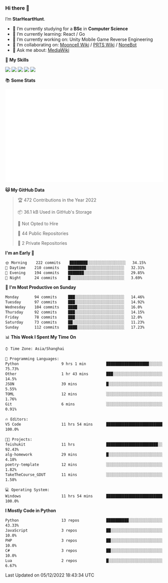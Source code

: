 ### Hi there 👋

I’m **StarHeartHunt**.

- 🏫 I’m currently studying for a **BSc** in **Computer Science**
- 🌱 I’m currently learning: React / Go
- 🔭 I’m currently working on: Unity Mobile Game Reverse Engineering
- 👯 I’m collaborating on: [Mooncell Wiki](https://fgo.wiki/) / [PRTS Wiki](http://prts.wiki/) / [NoneBot](https://github.com/nonebot)
- 💬 Ask me about: [MediaWiki](https://www.mediawiki.org)

🌟 **My Skills**

![](https://img.shields.io/badge/-Python-3e74a2?style=flat-square&logo=Python&logoColor=fff)
![](https://img.shields.io/badge/-Vue-4fc08d?style=flat-square&logo=vue.js&logoColor=fff)
![](https://img.shields.io/badge/-Node.js-339933?style=flat-square&logo=node.js&logoColor=fff)
![](https://img.shields.io/badge/-Linux-000000?style=flat-square&logo=Linux&logoColor=fff)
![](https://img.shields.io/badge/-Dotnet-512bd4?style=flat-square&logo=.net&logoColor=fff)

📚 **Some Stats**

![](https://github.com/StarHeartHunt/github-stats/blob/master/generated/overview.svg)

<!--START_SECTION:waka-->
**🐱 My GitHub Data** 

> 🏆 472 Contributions in the Year 2022
 > 
> 📦 36.1 kB Used in GitHub's Storage 
 > 
> 🚫 Not Opted to Hire
 > 
> 📜 44 Public Repositories 
 > 
> 🔑 2 Private Repositories  
 > 
**I'm an Early 🐤** 

```text
🌞 Morning    222 commits    ████████░░░░░░░░░░░░░░░░░   34.15% 
🌆 Daytime    210 commits    ████████░░░░░░░░░░░░░░░░░   32.31% 
🌃 Evening    194 commits    ███████░░░░░░░░░░░░░░░░░░   29.85% 
🌙 Night      24 commits     █░░░░░░░░░░░░░░░░░░░░░░░░   3.69%

```
📅 **I'm Most Productive on Sunday** 

```text
Monday       94 commits     ███░░░░░░░░░░░░░░░░░░░░░░   14.46% 
Tuesday      97 commits     ███░░░░░░░░░░░░░░░░░░░░░░   14.92% 
Wednesday    104 commits    ████░░░░░░░░░░░░░░░░░░░░░   16.0% 
Thursday     92 commits     ███░░░░░░░░░░░░░░░░░░░░░░   14.15% 
Friday       78 commits     ███░░░░░░░░░░░░░░░░░░░░░░   12.0% 
Saturday     73 commits     ██░░░░░░░░░░░░░░░░░░░░░░░   11.23% 
Sunday       112 commits    ████░░░░░░░░░░░░░░░░░░░░░   17.23%

```


📊 **This Week I Spent My Time On** 

```text
⌚︎ Time Zone: Asia/Shanghai

💬 Programming Languages: 
Python                   9 hrs 1 min         ███████████████████░░░░░░   75.73% 
Other                    1 hr 43 mins        ███░░░░░░░░░░░░░░░░░░░░░░   14.5% 
JSON                     39 mins             █░░░░░░░░░░░░░░░░░░░░░░░░   5.55% 
TOML                     12 mins             ░░░░░░░░░░░░░░░░░░░░░░░░░   1.76% 
Git                      6 mins              ░░░░░░░░░░░░░░░░░░░░░░░░░   0.91%

🔥 Editors: 
VS Code                  11 hrs 54 mins      █████████████████████████   100.0%

🐱‍💻 Projects: 
feishukit                11 hrs              ███████████████████████░░   92.43% 
alg-homework             29 mins             █░░░░░░░░░░░░░░░░░░░░░░░░   4.18% 
poetry-template          12 mins             ░░░░░░░░░░░░░░░░░░░░░░░░░   1.82% 
TakeTheCourse_GDUT       11 mins             ░░░░░░░░░░░░░░░░░░░░░░░░░   1.58%

💻 Operating System: 
Windows                  11 hrs 54 mins      █████████████████████████   100.0%

```

**I Mostly Code in Python** 

```text
Python                   13 repos            ██████████░░░░░░░░░░░░░░░   43.33% 
JavaScript               3 repos             ██░░░░░░░░░░░░░░░░░░░░░░░   10.0% 
PHP                      3 repos             ██░░░░░░░░░░░░░░░░░░░░░░░   10.0% 
C#                       3 repos             ██░░░░░░░░░░░░░░░░░░░░░░░   10.0% 
Lua                      2 repos             █░░░░░░░░░░░░░░░░░░░░░░░░   6.67%

```



 Last Updated on 05/12/2022 18:43:34 UTC
<!--END_SECTION:waka-->
